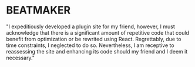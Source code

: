 # BEATMAKER

"I expeditiously developed a plugin site for my friend, however, I must acknowledge that there is a significant amount of repetitive code that could benefit from optimization or be rewrited using React. Regrettably, due to time constraints, I neglected to do so. Nevertheless, I am receptive to reassessing the site and enhancing its code should my friend and I deem it necessary."
